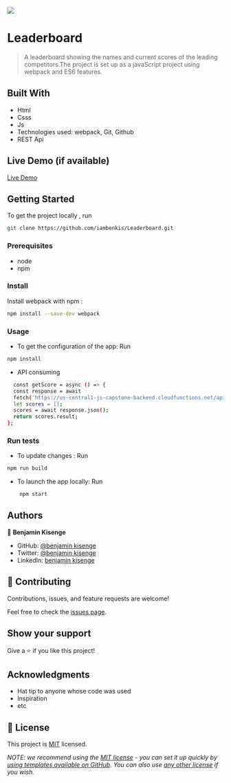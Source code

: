 ![](https://img.shields.io/badge/Microverse-blueviolet)

# Leaderboard

> A leaderboard showing the names and current scores of the leading competitors.The project is set up as a javaScript project using webpack and ES6 features.
## Built With

- Html
- Csss
- Js
- Technologies used: webpack, Git, Github
- REST Api

## Live Demo (if available)

[Live Demo]()

## Getting Started

To get the project locally , run 
```bash 
git clone https://github.com/iambenkis/Leaderboard.git
```

### Prerequisites

- node
- npm

### Install

Install webpack with npm :

```bash
npm install --save-dev webpack
```

### Usage

- To get the configuration of the app: Run 
```bash
npm install
```

- API consuming
```bash
  const getScore = async () => {
  const response = await
  fetch('https://us-central1-js-capstone-backend.cloudfunctions.net/api/games/Jimsa5KtKCwfICVDsBiC/scores/');
  let scores = [];
  scores = await response.json();
  return scores.result;
};
```

### Run tests

- To update changes : Run 
```bash 
npm run build
```
- To launch the app locally: Run 
```bash 
    npm start
```

## Authors

👤  **Benjamin Kisenge**

* GitHub: [@benjamin kisenge](https://github.com/iambenkis)
* Twitter: [@benjamin kisenge](https://twitter.com/iambenkis)
* LinkedIn: [benjamin kisenge](https://www.linkedin.com/in/ben-kisenge/)

## 🤝 Contributing

Contributions, issues, and feature requests are welcome!

Feel free to check the [issues page](../../issues/).

## Show your support

Give a ⭐️ if you like this project!

## Acknowledgments

- Hat tip to anyone whose code was used
- Inspiration
- etc

## 📝 License

This project is [MIT](./LICENSE) licensed.

_NOTE: we recommend using the [MIT license](https://choosealicense.com/licenses/mit/) - you can set it up quickly by [using templates available on GitHub](https://docs.github.com/en/communities/setting-up-your-project-for-healthy-contributions/adding-a-license-to-a-repository). You can also use [any other license](https://choosealicense.com/licenses/) if you wish._
